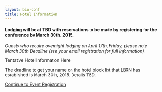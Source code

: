 ```yaml
---
layout: bio-conf
title: Hotel Information
---
```


#### Lodging will be at TBD with reservations to be made by registering for the conference by March 30th, 2015.

*Guests who require overnight lodging on April 17th, Friday, please note March 30th Deadline (see your email registration for full information).*

Tentative Hotel Information Here

<div class="well">
  <p class="text-error">
    The deadline to get your name on the hotel block list that LBRN has established is March 30th, 2015. Details TBD.
  </p>
	<a href="https://redcap.lbrn.lsu.edu/surveys/?s=AB42nkrzfY" class="btn btn-large btn-primary">
    Continue to Event Registration
  </a>
</div>
